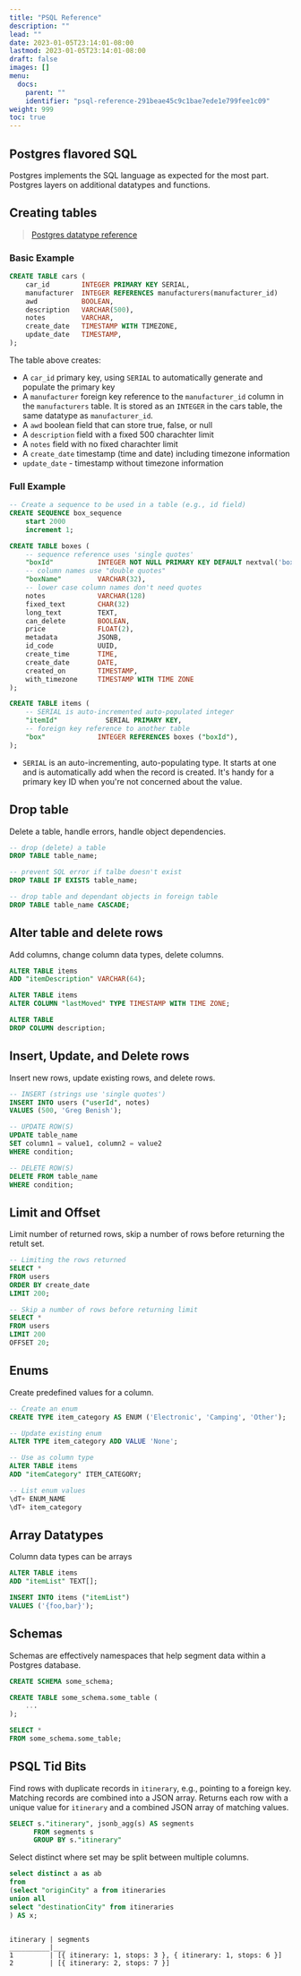 ```yaml
---
title: "PSQL Reference"
description: ""
lead: ""
date: 2023-01-05T23:14:01-08:00
lastmod: 2023-01-05T23:14:01-08:00
draft: false
images: []
menu:
  docs:
    parent: ""
    identifier: "psql-reference-291beae45c9c1bae7ede1e799fee1c09"
weight: 999
toc: true
---
```


## Postgres flavored SQL

Postgres implements the SQL language as expected for the most part. Postgres layers on additional datatypes and functions.

## Creating tables

> [Postgres datatype reference](#postgres-data-types)

### Basic Example

```sql
CREATE TABLE cars (
    car_id        INTEGER PRIMARY KEY SERIAL,
    manufacturer  INTEGER REFERENCES manufacturers(manufacturer_id)
    awd           BOOLEAN,
    description   VARCHAR(500),
    notes         VARCHAR,
    create_date   TIMESTAMP WITH TIMEZONE,
    update_date   TIMESTAMP,
);
```

The table above creates:

- A `car_id` primary key, using `SERIAL` to automatically generate and populate the primary key
- A `manufacturer` foreign key reference to the `manufacturer_id` column in the `manufacturers` table. It is stored as an `INTEGER` in the cars table, the same datatype as `manufacturer_id`.
- A `awd` boolean field that can store true, false, or null
- A `description` field with a fixed 500 charachter limit
- A `notes` field with no fixed charachter limit
- A `create_date` timestamp (time and date) including timezone information
- `update_date` - timestamp without timezone information

### Full Example

```sql
-- Create a sequence to be used in a table (e.g., id field)
CREATE SEQUENCE box_sequence
    start 2000
    increment 1;

CREATE TABLE boxes (
    -- sequence reference uses 'single quotes'
    "boxId"           INTEGER NOT NULL PRIMARY KEY DEFAULT nextval('box_sequence'),
    -- column names use "double quotes"
    "boxName"         VARCHAR(32),
    -- lower case column names don't need quotes
    notes             VARCHAR(128)
    fixed_text        CHAR(32)
    long_text         TEXT,
    can_delete        BOOLEAN,
    price             FLOAT(2),
    metadata          JSONB,
    id_code           UUID,
    create_time       TIME,
    create_date       DATE,
    created_on        TIMESTAMP,
    with_timezone     TIMESTAMP WITH TIME ZONE
);

CREATE TABLE items (
    -- SERIAL is auto-incremented auto-populated integer
    "itemId"            SERIAL PRIMARY KEY,
    -- foreign key reference to another table
    "box"             INTEGER REFERENCES boxes ("boxId"),
);
```

- `SERIAL` is an auto-incrementing, auto-populating type. It starts at one and is automatically add when the record is created. It's handy for a primary key ID when you're not concerned about the value.

## Drop table

Delete a table, handle errors, handle object dependencies.

```sql
-- drop (delete) a table
DROP TABLE table_name;

-- prevent SQL error if talbe doesn't exist
DROP TABLE IF EXISTS table_name;

-- drop table and dependant objects in foreign table
DROP TABLE table_name CASCADE;
```

## Alter table and delete rows

Add columns, change column data types, delete columns.

```sql
ALTER TABLE items
ADD "itemDescription" VARCHAR(64);

ALTER TABLE items
ALTER COLUMN "lastMoved" TYPE TIMESTAMP WITH TIME ZONE;

ALTER TABLE
DROP COLUMN description;
```

## Insert, Update, and Delete rows

Insert new rows, update existing rows, and delete rows.

```sql
-- INSERT (strings use 'single quotes')
INSERT INTO users ("userId", notes)
VALUES (500, 'Greg Benish');

-- UPDATE ROW(S)
UPDATE table_name
SET column1 = value1, column2 = value2
WHERE condition;

-- DELETE ROW(S)
DELETE FROM table_name
WHERE condition;
```

## Limit and Offset

Limit number of returned rows, skip a number of rows before returning the retult set.

```sql
-- Limiting the rows returned
SELECT *
FROM users
ORDER BY create_date
LIMIT 200;

-- Skip a number of rows before returning limit
SELECT *
FROM users
LIMIT 200
OFFSET 20;
```

## Enums

Create predefined values for a column.

```sql
-- Create an enum
CREATE TYPE item_category AS ENUM ('Electronic', 'Camping', 'Other');

-- Update existing enum
ALTER TYPE item_category ADD VALUE 'None';

-- Use as column type
ALTER TABLE items
ADD "itemCategory" ITEM_CATEGORY;

-- List enum values
\dT+ ENUM_NAME
\dT+ item_category
```

## Array Datatypes

Column data types can be arrays

```sql
ALTER TABLE items
ADD "itemList" TEXT[];

INSERT INTO items ("itemList")
VALUES ('{foo,bar}');
```

## Schemas

Schemas are effectively namespaces that help segment data within a Postgres database.

```sql
CREATE SCHEMA some_schema;

CREATE TABLE some_schema.some_table (
    ...
);

SELECT *
FROM some_schema.some_table;
```

## PSQL Tid Bits

Find rows with duplicate records in `itinerary`, e.g., pointing to a foreign key. Matching records are combined into a JSON array. Returns each row with a unique value for `itinerary` and a combined JSON array of matching values.

```sql
SELECT s."itinerary", jsonb_agg(s) AS segments
      FROM segments s
      GROUP BY s."itinerary"
```

Select distinct where set may be split between multiple columns.

```sql
select distinct a as ab
from
(select "originCity" a from itineraries
union all
select "destinationCity" from itineraries
) AS x;
```

```

itinerary | segments
__________|___
1         | [{ itinerary: 1, stops: 3 }, { itinerary: 1, stops: 6 }]
2         | [{ itinerary: 2, stops: 7 }]
```
